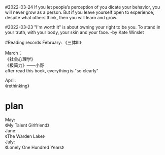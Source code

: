 
 #2022-03-24
If you let people’s perception of you dicate your behavior, you will never grow as a person. But if you leave yourself open to experience, despite what others think, then you will learn and grow.

 #2022-03-23
"I'm worth it" is about owning your right to be you.
To stand in your truth, with your body, your skin and your face.
-by Kate Winslet

#Reading records
February: 《三体III》 <br>

March：<br>
《社会心理学》<br>
《极简力》——小野 <br>
after read this book, everything is "so clearly"

April:<br>
《rethinking》<br>


# plan
May:<br>
《My Talent Girlfriend》
<br>
June:<br>
《The Warden Lake》<br>
July:<br>
《Lonely One Hundred Years》<br>

